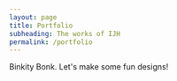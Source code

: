 ```yaml
---
layout: page
title: Portfolio
subheading: The works of IJH
permalink: /portfolio
---
```


<div class="uk-child-width-1-2@s uk-child-width-1-4@m uk-child-width-1-6@l uk-grid>
	    
{% for portfolio_item in site.portfolio_items %}
	    
	 <div>
	    <a href="{{site.baseurl}}/portfolio/{{portfolio_item.slug}}/"><img src="{{portfolio_item.image}}"></a>
	 </div>
													     
{% endfor %}
													     
</div>

<div class="uk-width-1-2@m">
Binkity Bonk. Let's make some fun designs!
</div>
<div class="uk-width-1-2@m">

</div>
